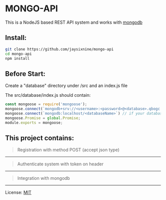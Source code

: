 # MONGO-API

This is a NodeJS based REST API system and works with [mongodb](https://mongodb.org/)

## Install:
```bash
git clone https://github.com/jaysixnine/mongo-api
cd mongo-api
npm install
```

## Before Start:
Create a "database" directory under /src and an index.js file

The src/database/index.js should contain:
```js
const mongoose = require('mongoose');
mongoose.connect(`mongodb+srv://<username>:<password>@<database>.qbogc.mongodb.net/<databaseName?retryWrites=true&w=majority`); // if your mongodb is running on cloud
mongoose.connect(`mongodb:localhost/<databaseName>`) // if your database is running locally
mongoose.Promise = global.Promise;
module.exports = mongoose;
```

## This project contains:
>Registration with method POST (accept json type)
---
>Authenticate system with token on header
---
>Integration with mongodb
---
License: [MIT](https://en.wikipedia.org/wiki/MIT_License)
